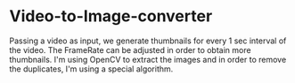 # Video-to-Image-converter
Passing a video as input, we generate thumbnails for every 1 sec interval of the video. The FrameRate can be adjusted in order to obtain more thumbnails. I'm using OpenCV to extract the images and in order to remove the duplicates, I'm using a special algorithm. 

